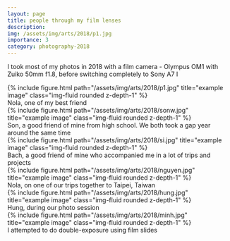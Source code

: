 ```yaml
---
layout: page
title: people through my film lenses
description: 
img: /assets/img/arts/2018/p1.jpg
importance: 3
category: photography-2018
---
```


I took most of my photos in 2018 with a film camera - Olympus OM1 with Zuiko 50mm f1.8, before switching completely to Sony A7 I

<div class="row">
      {% include figure.html path="/assets/img/arts/2018/p1.jpg" title="example image" class="img-fluid rounded z-depth-1" %}
</div>
<div class="caption">
 Nola, one of my best friend 
</div>


<div class="row">
      {% include figure.html path="/assets/img/arts/2018/sonw.jpg" title="example image" class="img-fluid rounded z-depth-1" %}
</div>
<div class="caption">
 Son, a good friend of mine from high school. We both took a gap year around the same time
</div>

<div class="row">
      {% include figure.html path="/assets/img/arts/2018/si.jpg" title="example image" class="img-fluid rounded z-depth-1" %}
</div>
<div class="caption">
Bach, a good friend of mine who accompanied me in a lot of trips and projects
</div>


<div class="row">
      {% include figure.html path="/assets/img/arts/2018/nguyen.jpg" title="example image" class="img-fluid rounded z-depth-1" %}
</div>
<div class="caption">
Nola, on one of our trips together to Taipei, Taiwan
</div>


<div class="row">
      {% include figure.html path="/assets/img/arts/2018/hung.jpg" title="example image" class="img-fluid rounded z-depth-1" %}
</div>
<div class="caption">
Hung, during our photo session
</div>

<div class="row">
      {% include figure.html path="/assets/img/arts/2018/minh.jpg" title="example image" class="img-fluid rounded z-depth-1" %}
</div>
<div class="caption">
I attempted to do double-exposure using film slides
</div>


